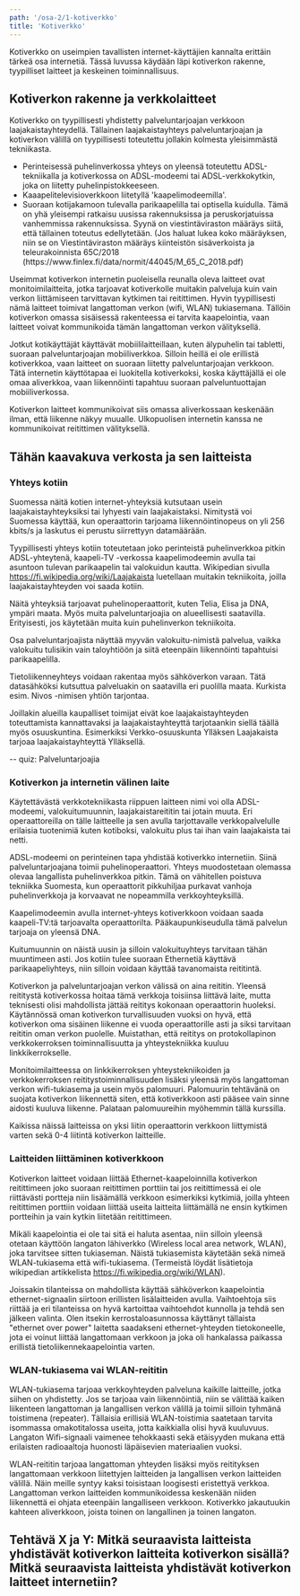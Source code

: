 ```yaml
---
path: '/osa-2/1-kotiverkko'
title: 'Kotiverkko'
---
```


<div>
<lead>Kotiverkko on useimpien tavallisten internet-käyttäjien kannalta erittäin tärkeä osa internetiä. Tässä luvussa käydään läpi kotiverkon rakenne, tyypilliset laitteet ja  keskeinen toiminnallisuus. </lead>
</div>

## Kotiverkon rakenne ja verkkolaitteet

Kotiverkko on tyypillisesti yhdistetty palveluntarjoajan verkkoon laajakaistayhteydellä. Tällainen laajakaistayhteys palveluntarjoajan ja kotiverkon välillä on tyypillisesti toteutettu jollakin kolmesta yleisimmästä tekniikasta. <ul>
  <li> Perinteisessä puhelinverkossa yhteys on yleensä toteutettu ADSL-tekniikalla ja kotiverkossa on ADSL-modeemi tai ADSL-verkkokytkin, joka on liitetty puhelinpistokkeeseen.
  <li> Kaaapelitelevisioverkkoon liitetyllä 'kaapelimodeemilla'.
  <li> Suoraan kotijakamoon tulevalla parikaapelilla tai optisella kuidulla. Tämä on yhä yleisempi ratkaisu uusissa rakennuksissa ja peruskorjatuissa vanhemmissa rakennuksissa. Syynä on viestintäviraston määräys siitä, että tällainen toteutus edellytetään. (Jos haluat lukea koko määräyksen, niin se on Viestintäviraston määräys kiinteistön sisäverkoista ja teleurakoinnista 65C/2018 (https://www.finlex.fi/data/normit/44045/M_65_C_2018.pdf)
    </ul>

Useimmat kotiverkon internetin puoleisella reunalla oleva laitteet ovat monitoimilaitteita, jotka tarjoavat kotiverkolle muitakin palveluja kuin vain verkon liittämiseen tarvittavan kytkimen tai reitittimen. Hyvin tyypillisesti nämä laitteet toimivat langattoman verkon (wifi, WLAN) tukiasemana. Tällöin kotiverkon omassa sisäisessä rakenteessa ei tarvita kaapelointia, vaan laitteet voivat kommunikoida tämän langattoman verkon välityksellä.

Jotkut kotikäyttäjät käyttävät mobiililaitteillaan, kuten älypuhelin tai tabletti, suoraan palveluntarjoajan mobiiliverkkoa. Silloin heillä ei ole erillistä kotiverkkoa, vaan laitteet on suoraan liitetty palveluntarjoajan verkkoon. Tätä internetin käyttötapaa ei luokitella kotiverkoksi, koska käyttäjällä ei ole omaa aliverkkoa, vaan liikennöinti tapahtuu suoraan palveluntuottajan mobiiliverkossa.
 
Kotiverkon laitteet kommunikoivat siis omassa aliverkossaan keskenään ilman, että liikenne näkyy muualle. Ulkopuolisen internetin kanssa ne kommunikoivat reitittimen välityksellä.

## Tähän kaavakuva verkosta ja sen laitteista

### Yhteys kotiin

Suomessa näitä kotien internet-yhteyksiä kutsutaan usein laajakaistayhteyksiksi tai lyhyesti vain laajakaistaksi. Nimitystä voi Suomessa käyttää, kun operaattorin tarjoama liikennöintinopeus on yli 256 kbits/s ja laskutus ei perustu siirrettyyn datamäärään.

Tyypillisesti yhteys kotiin toteutetaan joko perinteistä puhelinverkkoa pitkin ADSL-yhteytenä, kaapeli-TV -verkossa kaapelimodeemin avulla tai asuntoon tulevan parikaapelin tai valokuidun kautta. Wikipedian sivulla https://fi.wikipedia.org/wiki/Laajakaista  luetellaan muitakin tekniikoita, joilla laajakaistayhteyden voi saada kotiin.

Näitä yhteyksiä tarjoavat puhelinoperaattorit, kuten Telia, Elisa ja DNA, ympäri maata. Myös muita palveluntarjoajia on alueellisesti saatavilla. Erityisesti, jos käytetään muita kuin puhelinverkon tekniikoita. 

Osa palveluntarjoajista näyttää myyvän valokuitu-nimistä palvelua, vaikka valokuitu tulisikin vain taloyhtiöön ja siitä eteenpäin liikennöinti tapahtuisi parikaapelilla.

Tietoliikenneyhteys voidaan rakentaa myös sähköverkon varaan. Tätä datasähköksi kutsuttua palveluakin on saatavilla eri puolilla maata.
Kurkista esim. Nivos -nimisen yhtiön tarjontaa.

Joillakin alueilla kaupalliset toimijat eivät koe laajakaistayhteyden toteuttamista kannattavaksi ja laajakaistayhteyttä tarjotaankin siellä täällä myös osuuskuntina. Esimerkiksi Verkko-osuuskunta Ylläksen Laajakaista tarjoaa laajakaistayhteyttä Ylläksellä.

-- quiz: Palveluntarjoajia
<div><quiznator id="5c77f8fcddb6b814af327046"></quiznator></div>




### Kotiverkon ja internetin välinen laite

Käytettävästä verkkotekniikasta riippuen laitteen nimi voi olla ADSL-modeemi, valokuitumuunnin, laajakaistareititin tai jotain muuta. Eri operaattoreilla on tälle laitteelle ja sen avulla tarjottavalle verkkopalvelulle erilaisia tuotenimiä kuten kotiboksi, valokuitu plus tai ihan vain laajakaista tai netti.

ADSL-modeemi on perinteinen tapa yhdistää kotiverkko internetiin. Siinä palveluntarjoajana toimii puhelinoperaattori. Yhteys muodostetaan olemassa olevaa langallista puhelinverkkoa pitkin.  Tämä on vähitellen poistuva tekniikka Suomesta, kun operaattorit pikkuhiljaa purkavat vanhoja puhelinverkkoja ja korvaavat ne nopeammilla verkkoyhteyksillä.

Kaapelimodeemin avulla internet-yhteys kotiverkkoon voidaan saada kaapeli-TV:tä tarjoavalta operaattorilta. Pääkaupunkiseudulla tämä palvelun tarjoaja on yleensä DNA. 

Kuitumuunnin on näistä uusin ja silloin valokuituyhteys tarvitaan tähän muuntimeen asti. Jos kotiin tulee suoraan Ethernetiä käyttävä parikaapeliyhteys, niin silloin voidaan käyttää tavanomaista reititintä. 

Kotiverkon ja palveluntarjoajan verkon välissä on aina reititin. Yleensä reititystä kotiverkossa hoitaa tämä verkkoja toisiinsa liittävä laite, mutta teknisesti olisi mahdollista jättää reititys kokonaan operaattorin huoleksi. Käytännössä oman kotiverkon turvallisuuden vuoksi on hyvä, että kotiverkon oma sisäinen liikenne ei vuoda operaattorille asti ja siksi tarvitaan reititin oman verkon puolelle. 
Muistathan, että reititys on protokollapinon verkkokerroksen toiminnallisuutta ja yhteystekniikka kuuluu linkkikerrokselle.

Monitoimilaitteessa on linkkikerroksen yhteystekniikoiden ja verkkokerroksen reititystoiminnallisuuden lisäksi yleensä myös langattoman verkon wifi-tukiasema ja usein myös palomuuri. Palomuurin tehtävänä on suojata kotiverkon liikennettä siten, että kotiverkkoon asti pääsee vain sinne aidosti kuuluva liikenne. Palataan palomuureihin myöhemmin tällä kurssilla. 

Kaikissa näissä laitteissa on yksi liitin operaattorin verkkoon liittymistä varten sekä 0-4 liitintä kotiverkon laitteille.


### Laitteiden liittäminen kotiverkkoon
 
Kotiverkon laitteet voidaan liittää Ethernet-kaapeloinnilla kotiverkon reitittimeen joko suoraan reitittimen porttiin tai jos reitittimessä ei ole riittävästi portteja niin lisäämällä verkkoon esimerkiksi kytkimiä, joilla yhteen reitittimen porttiin voidaan liittää useita laitteita liittämällä ne ensin kytkimen portteihin ja vain kytkin liitetään reitittimeen.

Mikäli kaapelointia ei ole tai sitä ei haluta asentaa, niin silloin yleensä otetaan käyttöön langaton lähiverkko (Wireless local area network, WLAN), joka tarvitsee sitten tukiaseman. Näistä tukiasemista käytetään sekä nimeä WLAN-tukiasema että wifi-tukiasema.  (Termeistä löydät lisätietoja wikipedian artikkelista https://fi.wikipedia.org/wiki/WLAN).

Joissakin tilanteissa on mahdollista käyttää sähköverkon kaapelointia ethernet-signaalin siirtoon erillisten lisälaitteiden avulla. Vaihtoehtoja siis riittää ja eri tilanteissa on hyvä kartoittaa vaihtoehdot kunnolla ja tehdä sen jälkeen valinta. Olen itsekin kerrostaloasunnossa käyttänyt tällaista "ethernet over power" laitetta saadakseni ethernet-yhteyden tietokoneelle, jota ei voinut liittää langattomaan verkkoon ja joka oli hankalassa paikassa erillistä tietoliikennekaapelointia varten.
 

### WLAN-tukiasema vai WLAN-reititin

WLAN-tukiasema tarjoaa verkkoyhteyden palveluna kaikille laitteille, jotka siihen on yhdistetty. Jos se tarjoaa vain liikennöintiä, niin se välittää kaiken liikenteen langattoman ja langallisen verkon välillä ja toimii silloin tyhmänä toistimena (repeater). Tällaisia erillisiä WLAN-toistimia saatetaan tarvita isommassa omakotitalossa useita, jotta kaikkialla olisi hyvä kuuluvuus. Langaton Wifi-signaali vaimenee tehokkaasti sekä etäisyyden mukana että erilaisten radioaaltoja huonosti läpäisevien materiaalien vuoksi.

WLAN-reititin tarjoaa langattoman yhteyden lisäksi myös reitityksen langattomaan verkkoon liitettyjen laitteiden ja langallisen verkon laitteiden välillä. Näin meille syntyy kaksi toisistaan loogisesti eristettyä verkkoa. Langattoman verkon laitteiden kommunikoidessa keskenään niiden liikennettä ei ohjata eteenpäin langalliseen verkkoon. Kotiverkko jakautuukin kahteen aliverkkoon, joista toinen on langallinen ja toinen langaton.



## Tehtävä X ja Y: Mitkä seuraavista laitteista yhdistävät kotiverkon laitteita kotiverkon sisällä?  Mitkä seuraavista laitteista yhdistävät kotiverkon laitteet internetiin?
